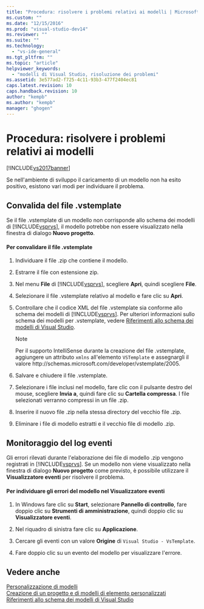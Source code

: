 ```yaml
---
title: "Procedura: risolvere i problemi relativi ai modelli | Microsoft Docs"
ms.custom: ""
ms.date: "12/15/2016"
ms.prod: "visual-studio-dev14"
ms.reviewer: ""
ms.suite: ""
ms.technology: 
  - "vs-ide-general"
ms.tgt_pltfrm: ""
ms.topic: "article"
helpviewer_keywords: 
  - "modelli di Visual Studio, risoluzione dei problemi"
ms.assetid: 3e577ad2-f725-4c11-93b3-477f2404ec81
caps.latest.revision: 10
caps.handback.revision: 10
author: "kempb"
ms.author: "kempb"
manager: "ghogen"
---
```

# Procedura: risolvere i problemi relativi ai modelli
[!INCLUDE[vs2017banner](../code-quality/includes/vs2017banner.md)]

Se nell'ambiente di sviluppo il caricamento di un modello non ha esito positivo, esistono vari modi per individuare il problema.  
  
## Convalida del file .vstemplate  
 Se il file .vstemplate di un modello non corrisponde allo schema dei modelli di [!INCLUDE[vsprvs](../code-quality/includes/vsprvs_md.md)], il modello potrebbe non essere visualizzato nella finestra di dialogo **Nuovo progetto**.  
  
#### Per convalidare il file .vstemplate  
  
1.  Individuare il file .zip che contiene il modello.  
  
2.  Estrarre il file con estensione zip.  
  
3.  Nel menu **File** di [!INCLUDE[vsprvs](../code-quality/includes/vsprvs_md.md)], scegliere **Apri**, quindi scegliere **File**.  
  
4.  Selezionare il file .vstemplate relativo al modello e fare clic su **Apri**.  
  
5.  Controllare che il codice XML del file .vstemplate sia conforme allo schema dei modelli di [!INCLUDE[vsprvs](../code-quality/includes/vsprvs_md.md)].  Per ulteriori informazioni sullo schema dei modelli per .vstemplate, vedere [Riferimenti allo schema dei modelli di Visual Studio](../extensibility/visual-studio-template-schema-reference.md).  
  
    > [!NOTE]
    >  Per il supporto IntelliSense durante la creazione del file .vstemplate, aggiungere un attributo `xmlns` all'elemento `VSTemplate` e assegnargli il valore http:\/\/schemas.microsoft.com\/developer\/vstemplate\/2005.  
  
6.  Salvare e chiudere il file .vstemplate.  
  
7.  Selezionare i file inclusi nel modello, fare clic con il pulsante destro del mouse, scegliere **Invia a**, quindi fare clic su **Cartella compressa**.  I file selezionati verranno compressi in un file .zip.  
  
8.  Inserire il nuovo file .zip nella stessa directory del vecchio file .zip.  
  
9. Eliminare i file di modello estratti e il vecchio file di modello .zip.  
  
## Monitoraggio del log eventi  
 Gli errori rilevati durante l'elaborazione dei file di modello .zip vengono registrati in [!INCLUDE[vsprvs](../code-quality/includes/vsprvs_md.md)].  Se un modello non viene visualizzato nella finestra di dialogo **Nuovo progetto** come previsto, è possibile utilizzare il **Visualizzatore eventi** per risolvere il problema.  
  
#### Per individuare gli errori del modello nel Visualizzatore eventi  
  
1.  In Windows fare clic su **Start**, selezionare **Pannello di controllo**, fare doppio clic su **Strumenti di amministrazione**, quindi doppio clic su **Visualizzatore eventi**.  
  
2.  Nel riquadro di sinistra fare clic su **Applicazione**.  
  
3.  Cercare gli eventi con un valore **Origine** di `Visual Studio - VsTemplate`.  
  
4.  Fare doppio clic su un evento del modello per visualizzare l'errore.  
  
## Vedere anche  
 [Personalizzazione di modelli](../ide/customizing-project-and-item-templates.md)   
 [Creazione di un progetto e di modelli di elemento personalizzati](../ide/creating-project-and-item-templates.md)   
 [Riferimenti allo schema dei modelli di Visual Studio](../extensibility/visual-studio-template-schema-reference.md)